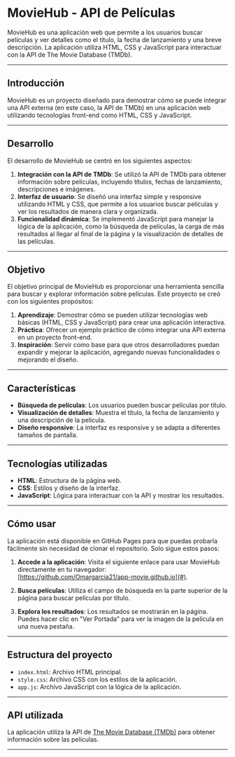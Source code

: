 
# MovieHub - API de Películas

MovieHub es una aplicación web que permite a los usuarios buscar películas y ver detalles como el título, la fecha de lanzamiento y una breve descripción. La aplicación utiliza HTML, CSS y JavaScript para interactuar con la API de The Movie Database (TMDb).

---

## Introducción

MovieHub es un proyecto diseñado para demostrar cómo se puede integrar una API externa (en este caso, la API de TMDb) en una aplicación web utilizando tecnologías front-end como HTML, CSS y JavaScript.

---

## Desarrollo

El desarrollo de MovieHub se centró en los siguientes aspectos:

1. **Integración con la API de TMDb**: Se utilizó la API de TMDb para obtener información sobre películas, incluyendo títulos, fechas de lanzamiento, descripciones e imágenes.
2. **Interfaz de usuario**: Se diseñó una interfaz simple y responsive utilizando HTML y CSS, que permite a los usuarios buscar películas y ver los resultados de manera clara y organizada.
3. **Funcionalidad dinámica**: Se implementó JavaScript para manejar la lógica de la aplicación, como la búsqueda de películas, la carga de más resultados al llegar al final de la página y la visualización de detalles de las películas.

---

## Objetivo

El objetivo principal de MovieHub es proporcionar una herramienta sencilla para buscar y explorar información sobre películas. Este proyecto se creó con los siguientes propósitos:

1. **Aprendizaje**: Demostrar cómo se pueden utilizar tecnologías web básicas (HTML, CSS y JavaScript) para crear una aplicación interactiva.
2. **Práctica**: Ofrecer un ejemplo práctico de cómo integrar una API externa en un proyecto front-end.
3. **Inspiración**: Servir como base para que otros desarrolladores puedan expandir y mejorar la aplicación, agregando nuevas funcionalidades o mejorando el diseño.

---

## Características

- **Búsqueda de películas**: Los usuarios pueden buscar películas por título.
- **Visualización de detalles**: Muestra el título, la fecha de lanzamiento y una descripción de la película.
- **Diseño responsive**: La interfaz es responsive y se adapta a diferentes tamaños de pantalla.

---

## Tecnologías utilizadas

- **HTML**: Estructura de la página web.
- **CSS**: Estilos y diseño de la interfaz.
- **JavaScript**: Lógica para interactuar con la API y mostrar los resultados.

---

## Cómo usar

La aplicación está disponible en GitHub Pages para que puedas probarla fácilmente sin necesidad de clonar el repositorio. Solo sigue estos pasos:

1. **Accede a la aplicación**: Visita el siguiente enlace para usar MovieHub directamente en tu navegador:  
   [https://github.com/Omargarcia21/app-movie.github.io](#).

2. **Busca películas**: Utiliza el campo de búsqueda en la parte superior de la página para buscar películas por título.

3. **Explora los resultados**: Los resultados se mostrarán en la página. Puedes hacer clic en "Ver Portada" para ver la imagen de la película en una nueva pestaña.

---

## Estructura del proyecto

- `index.html`: Archivo HTML principal.
- `style.css`: Archivo CSS con los estilos de la aplicación.
- `app.js`: Archivo JavaScript con la lógica de la aplicación.

---

## API utilizada

La aplicación utiliza la API de [The Movie Database (TMDb)](https://www.themoviedb.org/) para obtener información sobre las películas.

---
